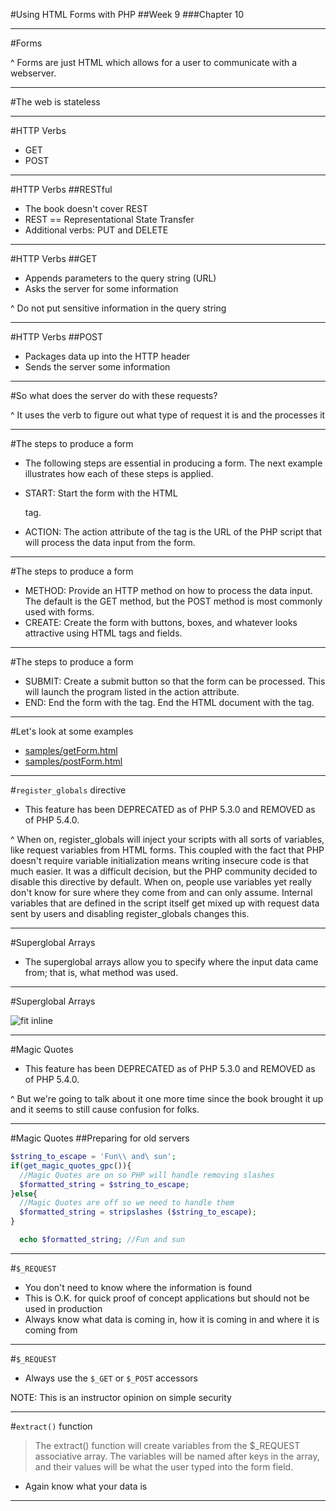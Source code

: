 #Using HTML Forms with PHP
##Week 9
###Chapter 10

---
#Forms

^ Forms are just HTML which allows for a user to communicate with a webserver.

---
#The web is stateless

---
#HTTP Verbs
* GET
* POST

---
#HTTP Verbs
##RESTful

* The book doesn't cover REST
* REST == Representational State Transfer
* Additional verbs: PUT and DELETE

---
#HTTP Verbs
##GET

* Appends parameters to the query string (URL)
* Asks the server for some information 

^ Do not put sensitive information in the query string

---
#HTTP Verbs
##POST

* Packages data up into the HTTP header
* Sends the server some information 

---
#So what does the server do with these requests?

^ It uses the verb to figure out what type of request it is and the processes it

---
#The steps to produce a form

* The following steps are essential in producing a form. The next example illustrates how each of these steps is applied.

* START: Start the form with the HTML <form> tag.
* ACTION: The action attribute of the <form> tag is the URL of the PHP script that will process the data input from the form.

---
#The steps to produce a form
* METHOD: Provide an HTTP method on how to process the data input. The default is the GET method, but the POST method is most commonly used with forms.
* CREATE: Create the form with buttons, boxes, and whatever looks attractive using HTML tags and fields.

---
#The steps to produce a form
* SUBMIT: Create a submit button so that the form can be processed. This will launch the program listed in the action attribute.
* END: End the form with the </form> tag. End the HTML document with the </html> tag.

---
#Let's look at some examples

* [samples/getForm.html](samples/getForm.html)
* [samples/postForm.html](samples/postForm.html)

---
#```register_globals``` directive
* This feature has been DEPRECATED as of PHP 5.3.0 and REMOVED as of PHP 5.4.0.

^ When on, register\_globals will inject your scripts with all sorts of variables, like request variables from HTML forms. This coupled with the fact that PHP doesn't require variable initialization means writing insecure code is that much easier. It was a difficult decision, but the PHP community decided to disable this directive by default. When on, people use variables yet really don't know for sure where they come from and can only assume. Internal variables that are defined in the script itself get mixed up with request data sent by users and disabling register\_globals changes this. 

---
#Superglobal Arrays
* The superglobal arrays allow you to specify where the input data came from; that is, what method was used.

---
#Superglobal Arrays

![fit inline](https://dl.dropboxusercontent.com/s/ph2vaomtzhdzlbh/2015-03-30%20at%2010.42%20PM.png)

---
#Magic Quotes

* This feature has been DEPRECATED as of PHP 5.3.0 and REMOVED as of PHP 5.4.0.

^ But we're going to talk about it one more time since the book brought it up and it seems to still cause confusion for folks.

---
#Magic Quotes
##Preparing for old servers

```php
$string_to_escape = 'Fun\\ and\ sun';
if(get_magic_quotes_gpc()){
  //Magic Quotes are on so PHP will handle removing slashes
  $formatted_string = $string_to_escape; 
}else{
  //Magic Quotes are off so we need to handle them
  $formatted_string = stripslashes ($string_to_escape);
}

  echo $formatted_string; //Fun and sun
```

---
#```$_REQUEST```

* You don't need to know where the information is found
* This is O.K. for quick proof of concept applications but should not be used in production
* Always know what data is coming in, how it is coming in and where it is coming from

---
#```$_REQUEST```

* Always use the ```$_GET``` or ```$_POST``` accessors

NOTE: This is an instructor opinion on simple security

---
#```extract()``` function
> The extract() function will create variables from the $_REQUEST associative array. The variables will be named after keys in the array, and their values will be what the user typed into the form field.

* Again know what your data is

---
